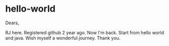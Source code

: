 # hello-world

Dears,

RJ here. Registered github 2 year ago. Now I'm back. Start from hello world and java. Wish myself a wonderful journey. Thank you.
